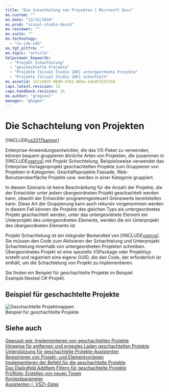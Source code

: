 ```yaml
---
title: "Die Schachtelung von Projekten | Microsoft Docs"
ms.custom: ""
ms.date: "12/15/2016"
ms.prod: "visual-studio-dev14"
ms.reviewer: ""
ms.suite: ""
ms.technology: 
  - "vs-ide-sdk"
ms.tgt_pltfrm: ""
ms.topic: "article"
helpviewer_keywords: 
  - "Projekt Schachtelung"
  - "geschachtelte Projekte"
  - "Projekte [Visual Studio SDK] untergeordnete Projekte"
  - "Projekte [Visual Studio SDK] schachteln"
ms.assetid: 12cce037-9840-4761-845e-5abd5fb317b0
caps.latest.revision: 15
caps.handback.revision: 15
ms.author: "gregvanl"
manager: "ghogen"
---
```

# Die Schachtelung von Projekten
[!INCLUDE[vs2017banner](../../code-quality/includes/vs2017banner.md)]

Enterprise\-Anwendungsentwickler, die das VS\-Paket zu verwenden, können bequem gruppieren ähnliche Arten von Projekten, die zusammen in [!INCLUDE[vsprvs](../../code-quality/includes/vsprvs_md.md)] mit *Projekt Schachtelung*. Beispielsweise verwendet das Enterprise\-Vorlagenprojekt geschachtelten Projekte zum Gruppieren von Projekten in Kategorien. Geschäftsprojekte Fassade, Web\-Benutzeroberfläche Projekte usw. werden in einer Kategorie gruppiert.  
  
 In diesem Szenario ist keine Beschränkung für die Anzahl der Projekte, die der Entwickler unter jedem übergeordneten Projekt geschachtelt werden kann, obwohl der Entwickler programmgesteuert Grenzwerte bereitstellen kann. Diese Art der Gruppierung kann auch rekursiv vorgenommen werden in diesem Fall können die Projekte des gleichen Typs als untergeordnetes Projekt geschachtelt werden, unter das untergeordnete Element ein Unterprojekt des untergeordneten Elements, werden die ein Unterprojekt des übergeordneten Elements ist.  
  
 Projekt Schachtelung ist ein integraler Bestandteil von [!INCLUDE[vsprvs](../../code-quality/includes/vsprvs_md.md)]. Sie müssen den Code zum Aktivieren der Schachtelung und Unterprojekt Schachtelung innerhalb von untergeordneten Projekten schreiben. Übergeordnetes Projekt ist eine spezielle VSPackage oder Projekttyp erstellt und registriert eine eigene GUID, die den Code, der erforderlich ist enthält, um die Schachtelung von Projekt zu implementieren.  
  
 Sie finden ein Beispiel für geschachtelte Projekte im Beispiel Example.Nested C\#\-Projekt.  
  
## Beispiel für geschachtelte Projekte  
 ![Geschachtelte Projektmappen](../../extensibility/internals/media/vsnestedprojects.png "vsNestedProjects")  
Beispiel für geschachtelte Projekte  
  
## Siehe auch  
 [Gewusst wie: Implementieren von geschachtelten Projekte](../../extensibility/internals/how-to-implement-nested-projects.md)   
 [Hinweise für entfernen und erneutes Laden geschachtelten Projekte](../../extensibility/internals/considerations-for-unloading-and-reloading-nested-projects.md)   
 [Unterstützung für geschachtelte Projekte\-Assistenten](../../extensibility/internals/wizard-support-for-nested-projects.md)   
 [Registrieren von Projekt\- und Elementvorlagen](../../extensibility/internals/registering-project-and-item-templates.md)   
 [Implementieren der Befehl für die geschachtelte Projekte](../../extensibility/internals/implementing-command-handling-for-nested-projects.md)   
 [Das Dialogfeld AddItem Filtern für geschachtelte Projekte](../../extensibility/internals/filtering-the-additem-dialog-box-for-nested-projects.md)   
 [Prüfliste: Erstellen von neuen Typen](../../extensibility/internals/checklist-creating-new-project-types.md)   
 [Kontextparameter](../../extensibility/internals/context-parameters.md)   
 [Assistenten \(. VSZ\)\-Datei](../../extensibility/internals/wizard-dot-vsz-file.md)